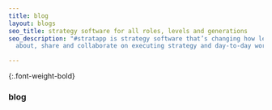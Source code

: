 ```yaml
---
title: blog
layout: blogs
seo_title: strategy software for all roles, levels and generations
seo_description: "#stratapp is strategy software that’s changing how leaders think
  about, share and collaborate on executing strategy and day-to-day work"

---
```

{:.font-weight-bold}

### blog

